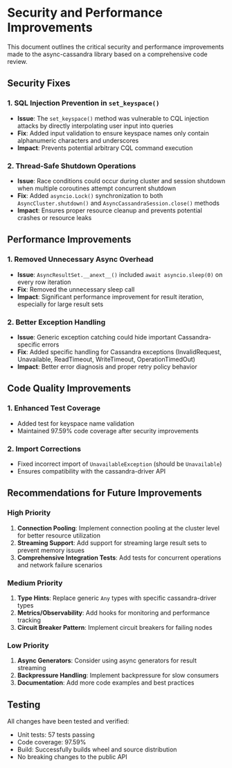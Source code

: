 # Security and Performance Improvements

This document outlines the critical security and performance improvements made to the async-cassandra library based on a comprehensive code review.

## Security Fixes

### 1. SQL Injection Prevention in `set_keyspace()`
- **Issue**: The `set_keyspace()` method was vulnerable to CQL injection attacks by directly interpolating user input into queries
- **Fix**: Added input validation to ensure keyspace names only contain alphanumeric characters and underscores
- **Impact**: Prevents potential arbitrary CQL command execution

### 2. Thread-Safe Shutdown Operations
- **Issue**: Race conditions could occur during cluster and session shutdown when multiple coroutines attempt concurrent shutdown
- **Fix**: Added `asyncio.Lock()` synchronization to both `AsyncCluster.shutdown()` and `AsyncCassandraSession.close()` methods
- **Impact**: Ensures proper resource cleanup and prevents potential crashes or resource leaks

## Performance Improvements

### 1. Removed Unnecessary Async Overhead
- **Issue**: `AsyncResultSet.__anext__()` included `await asyncio.sleep(0)` on every row iteration
- **Fix**: Removed the unnecessary sleep call
- **Impact**: Significant performance improvement for result iteration, especially for large result sets

### 2. Better Exception Handling
- **Issue**: Generic exception catching could hide important Cassandra-specific errors
- **Fix**: Added specific handling for Cassandra exceptions (InvalidRequest, Unavailable, ReadTimeout, WriteTimeout, OperationTimedOut)
- **Impact**: Better error diagnosis and proper retry policy behavior

## Code Quality Improvements

### 1. Enhanced Test Coverage
- Added test for keyspace name validation
- Maintained 97.59% code coverage after security improvements

### 2. Import Corrections
- Fixed incorrect import of `UnavailableException` (should be `Unavailable`)
- Ensures compatibility with the cassandra-driver API

## Recommendations for Future Improvements

### High Priority
1. **Connection Pooling**: Implement connection pooling at the cluster level for better resource utilization
2. **Streaming Support**: Add support for streaming large result sets to prevent memory issues
3. **Comprehensive Integration Tests**: Add tests for concurrent operations and network failure scenarios

### Medium Priority
1. **Type Hints**: Replace generic `Any` types with specific cassandra-driver types
2. **Metrics/Observability**: Add hooks for monitoring and performance tracking
3. **Circuit Breaker Pattern**: Implement circuit breakers for failing nodes

### Low Priority
1. **Async Generators**: Consider using async generators for result streaming
2. **Backpressure Handling**: Implement backpressure for slow consumers
3. **Documentation**: Add more code examples and best practices

## Testing

All changes have been tested and verified:
- Unit tests: 57 tests passing
- Code coverage: 97.59%
- Build: Successfully builds wheel and source distribution
- No breaking changes to the public API